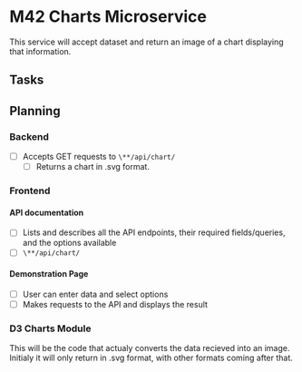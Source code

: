 # M42 Charts Microservice

This service will accept dataset and return an image of a chart displaying that information.

## Tasks


## Planning

### Backend

- [ ] Accepts GET requests to `\**/api/chart/`
  - [ ] Returns a chart in .svg format.

### Frontend

  #### API documentation
  - [ ] Lists and describes all the API endpoints, their required fields/queries, and the options available
   - [ ] `\**/api/chart/`
    
  #### Demonstration Page
  - [ ] User can enter data and select options
  - [ ] Makes requests to the API and displays the result

### D3 Charts Module
This will be the code that actualy converts the data recieved into an image.
Initialy it will only return in .svg format, with other formats coming after that.
